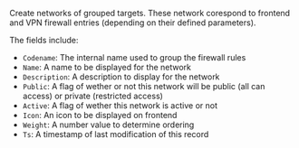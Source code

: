 Create networks of grouped targets. These network corespond to frontend and VPN
firewall entries (depending on their defined parameters).

The fields include:
* `Codename`: The internal name used to group the firewall rules
* `Name`: A name to be displayed for the network
* `Description`: A description to display for the network
* `Public`: A flag of wether or not this network will be public (all can access) or private (restricted access)
* `Active`: A flag of wether this network is active or not
* `Icon`: An icon to be displayed on frontend
* `Weight`: A number value to determine ordering
* `Ts`: A timestamp of last modification of this record